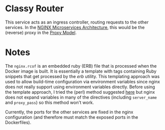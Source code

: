 # Classy Router

This service acts as an ingress controller, routing requests to the other services.
In the [NGINX Microservices Architecture](https://www.nginx.com/blog/tag/nginx-microservices-reference-architecture/), this would be the (reverse) proxy in the [Proxy Model](https://www.nginx.com/blog/microservices-reference-architecture-nginx-proxy-model).

# Notes
The `nginx.rcof` is an embedded ruby (ERB) file that is processed when the Docker image is built.
It is essentially a template with tags containing Ruby snippets that get processed by the _erb_ utility.
This templating approach was used to allow build-time configuration via environment variables since nginx does not really support using environment variables directly. 
Before using the template approach, I tried the (perl) method suggested [here](https://hackerbox.io/articles/dockerised-nginx-env-vars/) but nginx does not expand variables in many of the directives (including `server_name` and `proxy_pass`) so this method won't work.

Currently, the ports for the other services are fixed in the nginx configuration (and therefore must match the exposed ports in the Dockerfiles).
